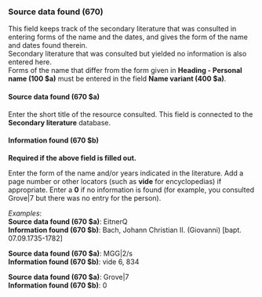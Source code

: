### Source data found (670)

This field keeps track of the secondary literature that was consulted in entering forms of the name and the dates, and gives the form of the name and dates found therein.  
Secondary literature that was consulted but yielded no information is also entered here.  
Forms of the name that differ from the form given in **Heading - Personal name (100 $a)** must be entered in the field **Name variant (400 $a)**.

####

#### Source data found (670 $a)

Enter the short title of the resource consulted. This field is connected to the **Secondary literature** database.



#### Information found (670 $b)

**Required if the above field is filled out.**

Enter the form of the name and/or years indicated in the literature. Add a page number or other locators (such as **vide** for encyclopedias) if appropriate. Enter a **0** if no information is found (for example, you consulted Grove|7 but there was no entry for the person).

_Examples_:  
**Source data found (670 $a)**: EitnerQ  
**Information found (670 $b)**: Bach, Johann Christian II. (Giovanni) [bapt. 07.09.1735-1782]

**Source data found (670 $a)**: MGG|2/s  
**Information found (670 $b)**: vide 6, 834

**Source data found (670 $a)**: Grove|7  
**Information found (670 $b)**: 0